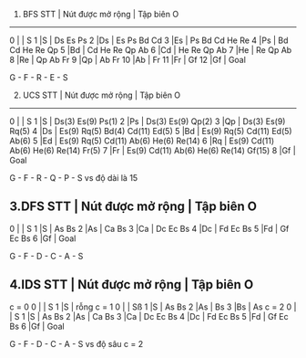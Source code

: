 1. BFS
STT | Nút được mở rộng | Tập biên O
-----------------------------------
0	|					| S
1	|S 					| Ds Es Ps
2	|Ds					| Es Ps Bd Cd
3 	|Es					| Ps Bd Cd He Re
4 	|Ps					| Bd Cd He Re Qp
5 	|Bd					| Cd He Re Qp Ab
6 	|Cd					| He Re Qp Ab
7 	|He					| Re Qp Ab
8 	|Re					| Qp Ab Fr
9 	|Qp					| Ab Fr
10 	|Ab					| Fr
11 	|Fr					| Gf
12 	|Gf					| Goal

G - F - R - E - S 

2. UCS
STT | Nút được mở rộng | Tập biên O
-----------------------------------
0	|					| S
1	|S 					| Ds(3) Es(9) Ps(1)
2	|Ps					| Ds(3) Es(9) Qp(2)
3	|Qp					| Ds(3) Es(9) Rq(5)
4 	|Ds					| Es(9) Rq(5) Bd(4) Cd(11) Ed(5)
5	|Bd					| Es(9) Rq(5) Cd(11) Ed(5) Ab(6)
5	|Ed					| Es(9) Rq(5) Cd(11) Ab(6) He(6) Re(14)
6	|Rq					| Es(9) Cd(11) Ab(6) He(6) Re(14) Fr(5)
7	|Fr					| Es(9) Cd(11) Ab(6) He(6) Re(14) Gf(15)
8	|Gf					| Goal

G - F - R - Q - P - S vs độ dài là 15

3.DFS
STT | Nút được mở rộng | Tập biên O
-----------------------------------
0	|					| S
1	|S 					| As Bs
2	|As					| Ca Bs
3 	|Ca					| Dc Ec Bs
4 	|Dc					| Fd Ec Bs
5 	|Fd					| Gf Ec Bs
6 	|Gf					| Goal

G - F - D - C - A - S

4.IDS
STT | Nút được mở rộng | Tập biên O
-----------------------------------
c = 0
0	|					| S
1	|S 					| rỗng
c = 1
0	|					| Sß
1 	|S					| As Bs
2 	|As					| Bs
3 	|Bs					| As
c = 2
0	|					| S
1 	|S					| As Bs
2 	|As					| Ca Bs
3	|Ca					| Dc Ec Bs
4	|Dc					| Fd Ec Bs
5	|Fd 				| Gf Ec Bs
6 	|Gf					| Goal

G - F - D - C - A - S vs độ sâu c = 2